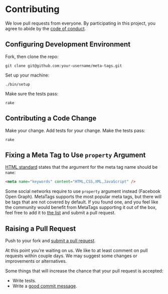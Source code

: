 # Contributing

We love pull requests from everyone. By participating in this project, you
agree to abide by the [code of conduct](https://github.com/kpumuk/meta-tags/blob/main/CODE_OF_CONDUCT.md).

## Configuring Development Environment

Fork, then clone the repo:

    git clone git@github.com:your-username/meta-tags.git

Set up your machine:

    ./bin/setup

Make sure the tests pass:

    rake

## Contributing a Code Change

Make your change. Add tests for your change. Make the tests pass:

    rake

## Fixing a Meta Tag to Use `property` Argument

[HTML standard](https://www.w3schools.com/TAgs/tag_meta.asp) states that the
argument for the meta tag name should be `name`:

```html
<meta name="keywords" content="HTML,CSS,XML,JavaScript" />
```

Some social networks require to use `property` argument instead (Facebook Open Graph).
MetaTags supports the most popular meta tags, but there will be tags that are not covered
by default. If you found one, and you feel like the community would benefit from
MetaTags supporting it out of the box, feel free to add it to [the list](https://github.com/kpumuk/meta-tags/blob/main/lib/meta_tags/configuration.rb#L23-L57)
and submit a pull request.

## Raising a Pull Request

Push to your fork and [submit a pull request](https://github.com/kpumuk/meta-tags/compare/).

At this point you're waiting on us. We like to at least comment on pull requests
within couple days. We may suggest some changes or improvements or alternatives.

Some things that will increase the chance that your pull request is accepted:

- Write tests.
- Write a [good commit message](http://tbaggery.com/2008/04/19/a-note-about-git-commit-messages.html).
